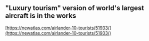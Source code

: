 ## "Luxury tourism" version of world's largest aircraft is in the works
  
  [https://newatlas.com/airlander-10-tourists/51933/](https://newatlas.com/airlander-10-tourists/51933/)
